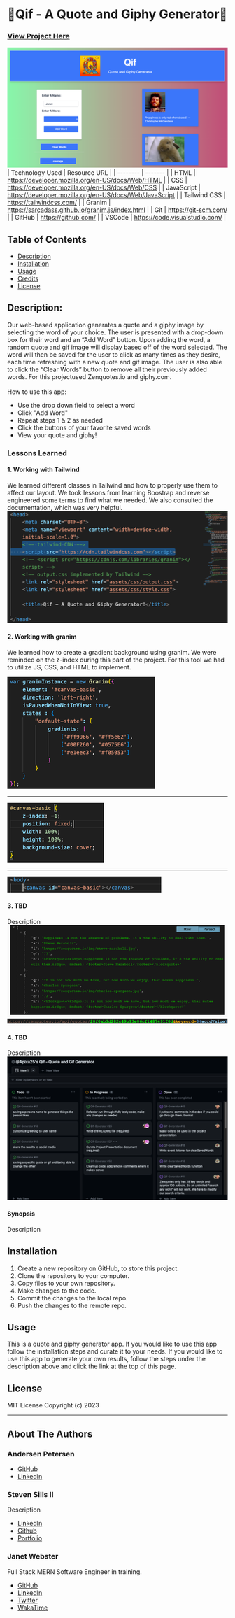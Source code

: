 # 🌈Qif - A Quote and Giphy Generator🌈
### [View Project Here](https://apixa25.github.io/Qif-Generator/ "Qif - A Quote and Giphy Generator")<br />
![image of Qif app](assets/img/projectimage.png "image of Qif app")
| Technology Used    | Resource URL |
| --------  | ------- |
| HTML      | https://developer.mozilla.org/en-US/docs/Web/HTML |
| CSS       | https://developer.mozilla.org/en-US/docs/Web/CSS |
| JavaScript | https://developer.mozilla.org/en-US/docs/Web/JavaScript |
| Tailwind CSS | https://tailwindcss.com/ |
| Granim | https://sarcadass.github.io/granim.js/index.html |
| Git       | https://git-scm.com/ |
| GitHub     | https://github.com/ |
| VSCode    | https://code.visualstudio.com/ |


## Table of Contents

* [Description](#description)
* [Installation](#installation)
* [Usage](#usage)
* [Credits](#credits)
* [License](#license)

## Description:
Our web-based application generates a quote and a giphy image by selecting the word of your choice. The user is presented with a drop-down box for their word and an “Add Word” button. Upon adding the word, a random quote and gif image will display based off of the word selected. The word will then be saved for the user to click as many times as they desire, each time refreshing with a new quote and gif image. The user is also able to click the “Clear Words” button to remove all their previously added words. For this projectused Zenquotes.io and giphy.com.<br />
<br />
How to use this app:

* Use the drop down field to select a word
* Click "Add Word"
* Repeat steps 1 & 2 as needed
* Click the buttons of your favorite saved words
* View your quote and giphy!

### Lessons Learned

#### 1. Working with Tailwind
We learned different classes in Tailwind and how to properly use them to affect our layout. We took lessons from learning Boostrap and reverse engineered some terms to find what we needed. We also consulted the documentation, which was very helpful.
<br />
![lesson 1](assets/img/lesson1.png)

#### 2. Working with granim
We learned how to create a gradient background using granim. We were reminded on the z-index during this part of the project. For this tool we had to utilize JS, CSS, and HTML to implement.
<br />

![lesson 2 JavaScript](assets/img/lesson2a.png)
<hr />

![lesson 2 CSS](assets/img/lesson2b.png)
<hr />

![lesson 2 HTML](assets/img/lesson2c.png)

#### 3. TBD
Description
<br />
![lesson 3](assets/img/lesson3.png)

#### 4. TBD
Description
<br />
![lesson 4](assets/img/lesson4.png)

#### Synopsis
Description

## Installation

1. Create a new repository on GitHub, to store this project.
2. Clone the repository to your computer.
3. Copy files to your own repository.
4. Make changes to the code.
5. Commit the changes to the local repo.
6. Push the changes to the remote repo.

## Usage

This is a quote and giphy generator app. If you would like to use this app follow the installation steps and curate it to your needs. If you would like to use this app to generate your own results, follow the steps under the description above and click the link at the top of this page.

## License

MIT License
Copyright (c) 2023

<hr />

## About The Authors
### Andersen Petersen

- [GitHub](https://github.com/Antedbell20)
- [LinkedIn](https://www.linkedin.com/in/andi-petersen-60016b187/)

### Steven Sills II
Description
- [LinkedIn](https://www.linkedin.com/in/steven-sills-ii-90781b53/)
- [Github](https://github.com/Apixa25)
- [Portfolio](https://apixa25.github.io/steven-sills-portfolio/)


### Janet Webster
Full Stack MERN Software Engineer in training.

- [GitHub](https://github.com/TwixmixyJanet/)
- [LinkedIn](https://www.linkedin.com/in/twixmixy/)
- [Twitter](https://twitter.com/Twixmixy)
- [WakaTime](https://wakatime.com/@Twixmixy)